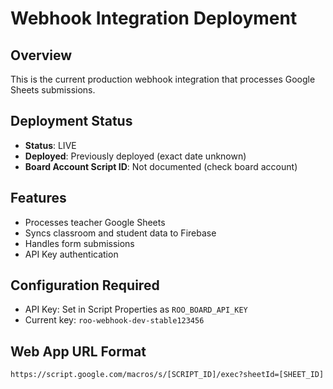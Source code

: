 # Webhook Integration Deployment

## Overview
This is the current production webhook integration that processes Google Sheets submissions.

## Deployment Status
- **Status**: LIVE
- **Deployed**: Previously deployed (exact date unknown)
- **Board Account Script ID**: Not documented (check board account)

## Features
- Processes teacher Google Sheets
- Syncs classroom and student data to Firebase
- Handles form submissions
- API Key authentication

## Configuration Required
- API Key: Set in Script Properties as `ROO_BOARD_API_KEY`
- Current key: `roo-webhook-dev-stable123456`

## Web App URL Format
```
https://script.google.com/macros/s/[SCRIPT_ID]/exec?sheetId=[SHEET_ID]
```